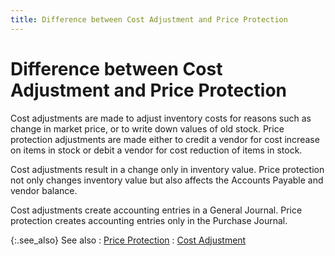 ```yaml
---
title: Difference between Cost Adjustment and Price Protection
---
```


# Difference between Cost Adjustment and Price Protection


Cost adjustments are made to adjust inventory costs for reasons such  as change in market price, or to write down values of old stock. Price  protection adjustments are made either to credit a vendor for cost increase  on items in stock or debit a vendor for cost reduction of items in stock.


Cost adjustments result in a change only in inventory value. Price protection  not only changes inventory value but also affects the Accounts Payable  and vendor balance.


Cost adjustments create accounting entries in a General Journal. Price  protection creates accounting entries only in the Purchase Journal.


{:.see_also}
See also
: [Price Protection]({{site.wm_baseurl}}/inv-adj/price-protection/price_protection_new.html)
: [Cost Adjustment]({{site.wm_baseurl}}/inv-adj/cost-adjustments/cost_adjustments_new.html)
